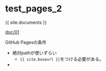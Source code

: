 
# test_pages_2

{{ site.documents }}

[doc/01](doc/01.md)


GitHub Pagesの条件

- 絶対pathが使いずらい
  - `{{ site.baseurl }}`をつける必要がある。
- 
